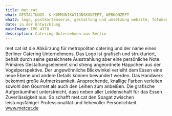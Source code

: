 ```yaml
---
title: met.cat
what: GESTALTUNGS- & KOMMUNIKATIONSKONZEPT, WEBKONZEPT
what2: logo, postkartenserie, gestaltung und umsetzung website, fotokonzept, geschäftsausstattung, marketingstrategie, text
date: in der Entwicklung
mainImage: IMG_4378
description: Catering-Unternehmen aus Berlin
---
```


met.cat ist die Abkürzung für metropolitan catering und der name eines Berliner Catering Unternehmens.
Das Logo ist grafisch und strukturiert, behält durch seine gezeichnete Ausstrahlung aber eine persönliche Note.
Primäres Gestaltungselement sind streng angeordnete Häppchen aus der Vogelperspektive. Der ungewöhnliche Blickwinkel verleiht dem Essen eine neue Ebene und andere Details können bewundert werden. Das Handwerk bekommt große Aufmerksamkeit. Ansprechende, knallige Farben verleiten sowohl den Gourmet als auch den Leihen zum anbeißen. Die grafische Aufgeräumtheit unterstreicht, dass neben aller Leidenschaft für das Essen Zuverlässigkeit aus.
So schafft met.cat den Spagat zwischen leistungsfähiger Professionalität und liebevoller Persönlichkeit.
www.metcat.de